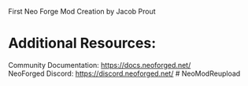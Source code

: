 First Neo Forge Mod Creation by Jacob Prout

Additional Resources: 
==========
Community Documentation: https://docs.neoforged.net/  
NeoForged Discord: https://discord.neoforged.net/
#   N e o M o d R e u p l o a d 
 
 
